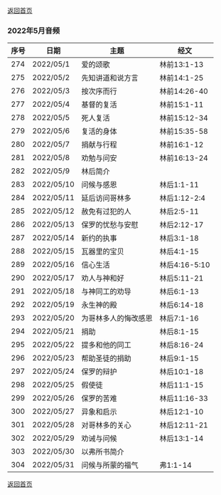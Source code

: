 [返回首页](index)

### 2022年5月音频

|序号|日期|主题|经文|
|---|----|---|---|
|274|2022/05/1|爱的颂歌|林前13:1-13|
|275|2022/05/2|先知讲道和说方言|林前14:1-25|
|276|2022/05/3|按次序而行|林前14:26-40|
|277|2022/05/4|基督的复活|林前15:1-11|
|278|2022/05/5|死人复活|林前15:12-34|
|279|2022/05/6|复活的身体|林前15:35-58|
|280|2022/05/7|捐献与行程|林前16:1-12|
|281|2022/05/8|劝勉与问安|林前16:13-24|
|282|2022/05/9|林后简介||
|283|2022/05/10|问候与感恩|林后1:1-11|
|284|2022/05/11|延后访问哥林多|林后1:12-2:4|
|285|2022/05/12|赦免有过犯的人|林后2:5-11|
|286|2022/05/13|保罗的忧愁与安慰|林后2:12-17|
|287|2022/05/14|新约的执事|林后3:1-18|
|288|2022/05/15|瓦器里的宝贝|林后4:1-15|
|289|2022/05/16|信心生活|林后4:16-5:10|
|290|2022/05/17|劝人与神和好|林后5:11-21|
|291|2022/05/18|与神同工的劝导|林后6:1-13|
|292|2022/05/19|永生神的殿|林后6:14-18|
|293|2022/05/20|为哥林多人的悔改感恩|林后7:1-16|
|294|2022/05/21|捐助|林后8:1-15|
|295|2022/05/22|提多和他的同工|林后8:16-24|
|296|2022/05/23|帮助圣徒的捐助|林后9:1-15|
|297|2022/05/24|保罗的辩护|林后10:1-18|
|298|2022/05/25|假使徒|林后11:1-15|
|299|2022/05/26|保罗的苦难|林后11:16-33|
|300|2022/05/27|异象和启示|林后12:1-10|
|301|2022/05/28|对哥林多的关心|林后12:11-21|
|302|2022/05/29|劝诫与问候|林后13:1-14|
|303|2022/05/30|以弗所书简介||
|304|2022/05/31|问候与所蒙的福气|弗1:1-14|


[返回首页](index)
